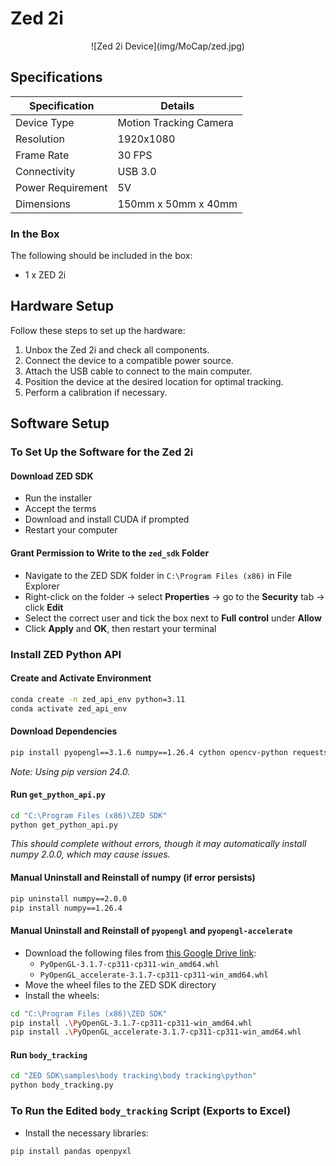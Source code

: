 # Zed 2i

<center>![Zed 2i Device](img/MoCap/zed.jpg)</center>

## Specifications

| Specification      | Details               |
| ------------------ | --------------------- |
| Device Type        | Motion Tracking Camera|
| Resolution         | 1920x1080             |
| Frame Rate         | 30 FPS                |
| Connectivity       | USB 3.0               |
| Power Requirement  | 5V                    |
| Dimensions         | 150mm x 50mm x 40mm   |

### In the Box
The following should be included in the box:

- 1 x ZED 2i

## Hardware Setup

Follow these steps to set up the hardware:

1. Unbox the Zed 2i and check all components.
2. Connect the device to a compatible power source.
3. Attach the USB cable to connect to the main computer.
4. Position the device at the desired location for optimal tracking.
5. Perform a calibration if necessary.

## Software Setup

### To Set Up the Software for the Zed 2i

#### Download ZED SDK

- Run the installer
- Accept the terms
- Download and install CUDA if prompted
- Restart your computer

#### Grant Permission to Write to the `zed_sdk` Folder

- Navigate to the ZED SDK folder in `C:\Program Files (x86)` in File Explorer
- Right-click on the folder → select **Properties** → go to the **Security** tab → click **Edit**
- Select the correct user and tick the box next to **Full control** under **Allow**
- Click **Apply** and **OK**, then restart your terminal

### Install ZED Python API

#### Create and Activate Environment
```bash
conda create -n zed_api_env python=3.11
conda activate zed_api_env
```

#### Download Dependencies
```bash
pip install pyopengl==3.1.6 numpy==1.26.4 cython opencv-python requests
```
*Note: Using pip version 24.0.*

#### Run `get_python_api.py`
```bash
cd "C:\Program Files (x86)\ZED SDK"
python get_python_api.py
```
*This should complete without errors, though it may automatically install numpy 2.0.0, which may cause issues.*

#### Manual Uninstall and Reinstall of numpy (if error persists)

```bash
pip uninstall numpy==2.0.0
pip install numpy==1.26.4
```

#### Manual Uninstall and Reinstall of `pyopengl` and `pyopengl-accelerate`

- Download the following files from [this Google Drive link](https://drive.google.com/drive/folders/1mz7faVsrp0e6IKCQh8MyZh-BcCqEGPwx):
  - `PyOpenGL-3.1.7-cp311-cp311-win_amd64.whl`
  - `PyOpenGL_accelerate-3.1.7-cp311-cp311-win_amd64.whl`
- Move the wheel files to the ZED SDK directory
- Install the wheels:

```bash
cd "C:\Program Files (x86)\ZED SDK"
pip install .\PyOpenGL-3.1.7-cp311-cp311-win_amd64.whl
pip install .\PyOpenGL_accelerate-3.1.7-cp311-cp311-win_amd64.whl
```

#### Run `body_tracking`

```bash
cd "ZED SDK\samples\body tracking\body tracking\python"
python body_tracking.py
```

### To Run the Edited `body_tracking` Script (Exports to Excel)

- Install the necessary libraries:

```bash
pip install pandas openpyxl
```
